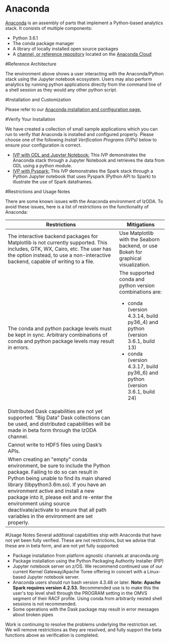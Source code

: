 <h1>Anaconda</h1>

<a href="https://www.anaconda.com/" target="_blank" rel="noopener noreferrer">Anaconda</a> is an assembly of parts that implement a Python-based analytics stack. It consists of multiple components:
<ul>
   <li>Python 3.6.1</li>
   <li>The conda package manager</li>
   <li>A library of locally installed open source packages</li>
   <li>A <a href="https://anaconda.org/IzODA/repo" target="_blank" rel="noopener noreferrer">channel, or reference repository</a> located on the <a href="https://anaconda.org/" target="_blank" rel="noopener noreferrer">Anaconda Cloud</a></li>
</ul>

#Reference Architecture

The environment above shows a user interacting with the Anaconda/Python stack using the Jupyter notebook ecosystem. Users may also perform analytics by running python applications directly from the command line of a shell session as they would any other python script.

#Installation and Customization

Please refer to our <a href="../install-config/">Anaconda installation and configuration page.</a>

#Verify Your Installation

We have created a collection of small sample applications which you can run to verify that Anaconda is installed and configured properly. Please choose one of the following <em>Install Verification Programs (IVPs)</em> below to ensure your configuration is correct.
<ul>
   <li><a href="../ivp-jupyter-notebook/">IVP with ODL and Jupyter Notebook:</a> This IVP demonstrates the Anaconda stack through a Jupyter Notebook and retrieves the data from ODL using a python module.</li>
   <li><a href="../ivp-pyspark/">IVP with Pyspark:</a> This IVP demonstrates the Spark stack through a Python Jupyter notebook that uses Pyspark (Python API to Spark) to illustrate the use of Spark dataframes.</li>
</ul>
#Restrictions and Usage Notes

There are some known issues with the Anaconda environment of IzODA. To avoid these issues, here is a list of restrictions on the functionality of Anaconda:

| Restrictions | Mitigations
| ------------ | -----------
The interactive backend packages for Matplotlib is not currently supported. This includes, GTK, WX, Cairo, etc. The user has the option instead, to use a non-interactive backend, capable of writing to a file. | Use  Matplotlib with the Seaborn backend, or use Bokeh for graphical visualization.
The conda and python package levels must be kept in sync. Arbitrary combinations of conda and python package levels may result in errors. | The supported conda and python version combinations are: <ul><li>conda (version 4.3.14, build py36_4) and python (version 3.6.1, build 13)</li><li>conda (version 4.3.17, build py36_6) and python (version 3.6.1, build 24)</li></ul>
Distributed Dask capabilities are not yet supported. “Big Data” Dask collections can be used, and distributed capabilities will be made in beta form through the IzODA channel. |
Cannot write to HDF5 files using Dask’s APIs. |
When creating an "empty" conda environment, be sure to include the Python package. Failing to do so can result in Python being unable to find its main shared library (libpython3.6m.so). If you have an environment active and install a new package into it, please exit and re-enter the environment using source deactivate/activate to ensure that all path variables in the environment are set properly. |

#Usage Notes
Several additional capabilities ship with Anaconda that have not yet been fully verified. These are not restrictions, but we advise that these are in beta form, and are not yet fully supported:
<ul>
   <li>Package installation from platform agnostic channels at anaconda.org</li>
   <li>Package installation using the Python Packaging Authority Installer (PIP)</li>
   <li>Jupyter notebook server on z/OS. We recommend continued use of our current Kernel Gateway/Apache Toree offering in concert with a Linux-based Jupyter notebook server.</li>
   <li>Anaconda users should run bash version 4.3.48 or later. <strong>Note: Apache Spark requires version 4.2.53.</strong> Recommended use is to make this the user's top level shell through the PROGRAM setting in the OMVS segment of their RACF profile. Using conda from arbitrarily nested shell sessions is not recommended.</li>
   <li>Some operations with the Dask package may result in error messages about broken pipes</li>
</ul>
Work is continuing to resolve the problems underlying the restriction set. We will remove restrictions as they are resolved, and fully support the beta functions above as verification is completed.
